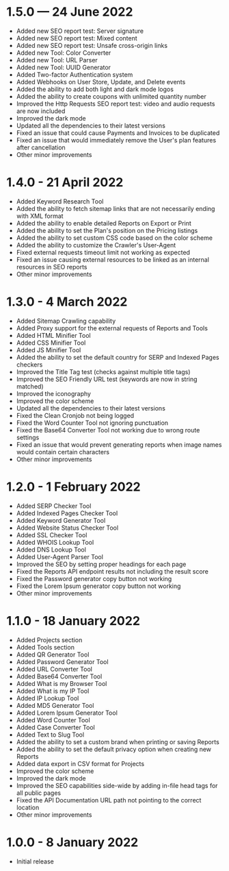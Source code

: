 # 1.5.0 — 24 June 2022

 - Added new SEO report test: Server signature
 - Added new SEO report test: Mixed content
 - Added new SEO report test: Unsafe cross-origin links
 - Added new Tool: Color Converter
 - Added new Tool: URL Parser
 - Added new Tool: UUID Generator
 - Added Two-factor Authentication system
 - Added Webhooks on User Store, Update, and Delete events
 - Added the ability to add both light and dark mode logos
 - Added the ability to create coupons with unlimited quantity number
 - Improved the Http Requests SEO report test: video and audio requests are now included
 - Improved the dark mode
 - Updated all the dependencies to their latest versions
 - Fixed an issue that could cause Payments and Invoices to be duplicated
 - Fixed an issue that would immediately remove the User's plan features after cancellation
 - Other minor improvements

# 1.4.0 - 21 April 2022

 - Added Keyword Research Tool
 - Added the ability to fetch sitemap links that are not necessarily ending with XML format
 - Added the ability to enable detailed Reports on Export or Print
 - Added the ability to set the Plan's position on the Pricing listings
 - Added the ability to set custom CSS code based on the color scheme
 - Added the ability to customize the Crawler's User-Agent
 - Fixed external requests timeout limit not working as expected
 - Fixed an issue causing external resources to be linked as an internal resources in SEO reports
 - Other minor improvements


# 1.3.0 - 4 March 2022

 - Added Sitemap Crawling capability
 - Added Proxy support for the external requests of Reports and Tools
 - Added HTML Minifier Tool
 - Added CSS Minifier Tool
 - Added JS Minifier Tool
 - Added the ability to set the default country for SERP and Indexed Pages checkers
 - Improved the Title Tag test (checks against multiple title tags)
 - Improved the SEO Friendly URL test (keywords are now in string matched)
 - Improved the iconography
 - Improved the color scheme
 - Updated all the dependencies to their latest versions
 - Fixed the Clean Cronjob not being logged
 - Fixed the Word Counter Tool not ignoring punctuation
 - Fixed the Base64 Converter Tool not working due to wrong route settings
 - Fixed an issue that would prevent generating reports when image names would contain certain characters
 - Other minor improvements


# 1.2.0 - 1 February 2022

 - Added SERP Checker Tool
 - Added Indexed Pages Checker Tool
 - Added Keyword Generator Tool
 - Added Website Status Checker Tool
 - Added SSL Checker Tool
 - Added WHOIS Lookup Tool
 - Added DNS Lookup Tool
 - Added User-Agent Parser Tool
 - Improved the SEO by setting proper headings for each page
 - Fixed the Reports API endpoint results not including the result score
 - Fixed the Password generator copy button not working
 - Fixed the Lorem Ipsum generator copy button not working
 - Other minor improvements


# 1.1.0 - 18 January 2022

 - Added Projects section
 - Added Tools section
 - Added QR Generator Tool
 - Added Password Generator Tool
 - Added URL Converter Tool
 - Added Base64 Converter Tool
 - Added What is my Browser Tool
 - Added What is my IP Tool
 - Added IP Lookup Tool
 - Added MD5 Generator Tool
 - Added Lorem Ipsum Generator Tool
 - Added Word Counter Tool
 - Added Case Converter Tool
 - Added Text to Slug Tool
 - Added the ability to set a custom brand when printing or saving Reports
 - Added the ability to set the default privacy option when creating new Reports
 - Added data export in CSV format for Projects
 - Improved the color scheme
 - Improved the dark mode
 - Improved the SEO capabilities side-wide by adding in-file head tags for all public pages
 - Fixed the API Documentation URL path not pointing to the correct location
 - Other minor improvements


# 1.0.0 - 8 January 2022

 - Initial release
